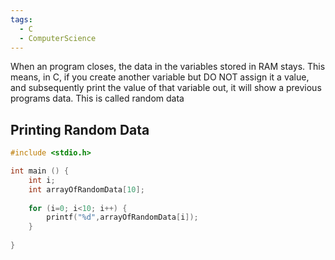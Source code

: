 ```yaml
---
tags:
  - C
  - ComputerScience
---
```

When an program closes, the data in the variables stored in RAM stays. This means, in C, if you create another variable but DO NOT assign it a value, and subsequently print the value of that variable out, it will show a previous programs data. This is called random data 

## Printing Random Data
``` c
#include <stdio.h>

int main () {
	int i;
	int arrayOfRandomData[10];
	
	for (i=0; i<10; i++) {
		printf("%d",arrayOfRandomData[i]);
	}
	
}
```